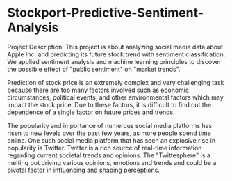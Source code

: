 # Stockport-Predictive-Sentiment-Analysis
Project Description: This project is about analyzing social media data about Apple Inc. and predicting its future stock trend with sentiment classification. We applied sentiment analysis and machine learning principles to discover the possible effect of "public sentiment" on "market trends".

Prediction of stock price is an extremely complex and very challenging task because there are too many factors involved such as economic circumstances, political events, and other environmental factors which may impact the stock price. Due to these factors, it is difficult to find out the dependence of a single factor on future prices and trends.

The popularity and importance of numerous social media platforms has risen to new levels over the past few years, as more people spend time online. One such social media platform that has seen an explosive rise in popularity is Twitter. Twitter is a rich source of real-time information regarding current societal trends and opinions. The "Twittesphere" is a melting pot driving various opinions, emotions and trends and could be a pivotal factor in influencing and shaping perceptions.
